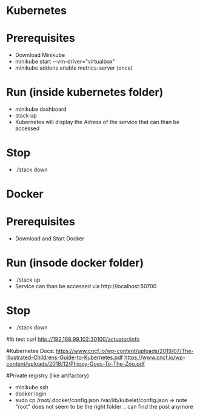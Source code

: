 # Kubernetes

# Prerequisites
- Download Minikube
- minikube start --vm-driver="virtualbox"
- minikube addons enable metrics-server (once)

# Run (inside kubernetes folder)
- minikube dashboard
- stack up
- Kubernetes will display the Adress of the service that can than be accessed

# Stop
- ./stack down

# Docker
# Prerequisites
- Download and Start Docker

# Run (insode docker folder)
- ./stack up
- Service can than be accessed via http://localhost:50700

# Stop
- ./stack down

#lb test
curl http://192.168.99.102:30100/actuator/info

#Kubernetes Docs:
https://www.cncf.io/wp-content/uploads/2019/07/The-Illustrated-Childrens-Guide-to-Kubernetes.pdf
https://www.cncf.io/wp-content/uploads/2018/12/Phippy-Goes-To-The-Zoo.pdf

#Private registry (like artifactory)
- minikube ssh
- docker login
- sudo cp /root/.docker/config.json /var/lib/kubelet/config.json
=> note "root" does not seem to be the right folder .. can find the post anymore
